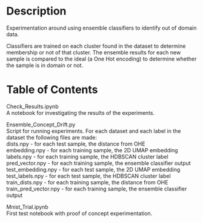 # Description  
Experimentation around using ensemble classifiers to identify out of domain data.  

Classifiers are trained on each cluster found in the dataset to determine membership or not of that cluster. The ensemble results for each new sample is compared to the ideal (a One Hot encoding) to determine whether the sample is in domain or not.  

# Table of Contents  
Check_Results.ipynb  
	A notebook for investigating the results of the experiments.  

Ensemble_Concept_Drift.py  
	Script for running experiments. For each dataset and each label in the dataset the following files are made:  
		dists.npy - for each test sample, the distance from OHE  
		embedding.npy - for each training sample, the 2D UMAP embedding  
		labels.npy - for each training sample, the HDBSCAN cluster label  
		pred_vector.npy - for each training sample, the ensemble classifier output  
		test_embedding.npy - for each test sample, the 2D UMAP embedding  
		test_labels.npy - for each test sample, the HDBSCAN cluster label  
		train_dists.npy - for each training sample, the distance from OHE  
		train_pred_vector.npy - for each training sample, the ensemble classifier output  
	
Mnist_Trial.ipynb  
	First test notebook with proof of concept experimentation.  
